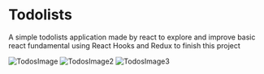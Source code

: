 # Todolists
A simple todolists application made by react to explore and improve basic react fundamental using React Hooks and Redux to finish this project

![TodosImage](https://i.imgur.com/oWmZfTe.png)
![TodosImage2](https://i.imgur.com/jWzbPFB.png)
![TodosImage3](https://i.imgur.com/aLJ0SYL.png)
